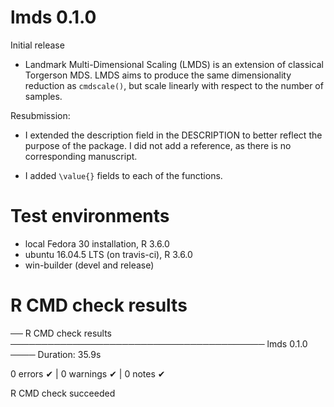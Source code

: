 # lmds 0.1.0

Initial release

* Landmark Multi-Dimensional Scaling (LMDS) is an extension of classical Torgerson MDS.
  LMDS aims to produce the same dimensionality reduction as `cmdscale()`, but scale
  linearly with respect to the number of samples.
  
Resubmission:
* I extended the description field in the DESCRIPTION to better reflect the purpose of
  the package. I did not add a reference, as there is no corresponding manuscript. 
  
* I added `\value{}` fields to each of the functions.

# Test environments

* local Fedora 30 installation, R 3.6.0
* ubuntu 16.04.5 LTS (on travis-ci), R 3.6.0
* win-builder (devel and release)

# R CMD check results
── R CMD check results ───────────────────────────────────────── lmds 0.1.0 ────
Duration: 35.9s

0 errors ✔ | 0 warnings ✔ | 0 notes ✔

R CMD check succeeded
